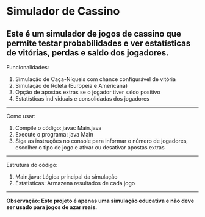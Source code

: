 # Simulador de Cassino
Este é um simulador de jogos de cassino que permite testar probabilidades e ver estatísticas de vitórias, perdas e saldo dos jogadores.
---
Funcionalidades:
1. Simulação de Caça-Níqueis com chance configurável de vitória
2. Simulação de Roleta (Europeia e Americana)
3. Opção de apostas extras se o jogador tiver saldo positivo
4. Estatísticas individuais e consolidadas dos jogadores
---
Como usar:
1. Compile o código: javac Main.java
2. Execute o programa: java Main
3. Siga as instruções no console para informar o número de jogadores, escolher o tipo de jogo e ativar ou desativar apostas extras
---
Estrutura do código:
1. Main.java: Lógica principal da simulação
2. Estatisticas: Armazena resultados de cada jogo
---
**Observação: Este projeto é apenas uma simulação educativa e não deve ser usado para jogos de azar reais.**
